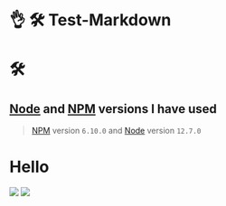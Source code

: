 # :ok_hand: 🛠️ Test-Markdown
# 🛠️

## [Node](https://nodejs.org) and [NPM](https://www.npmjs.com/) versions I have used
> [NPM](https://www.npmjs.com/) version `6.10.0` and [Node](https://nodejs.org) version `12.7.0`

# Hello

<img src="https://img.icons8.com/cotton/100/000000/checklist--v1.png">
<img src="https://img.icons8.com/bubbles/100/000000/todo-list.png">
